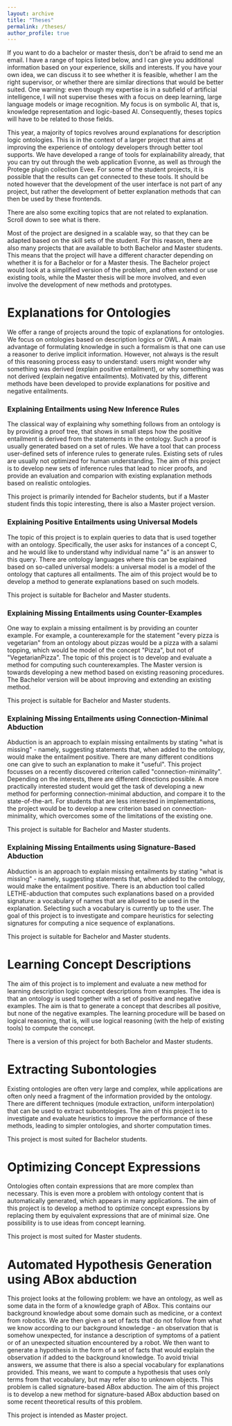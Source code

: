 ```yaml
---
layout: archive
title: "Theses"
permalink: /theses/
author_profile: true
---
```



If you want to do a bachelor or master thesis, don't be afraid to send
me an email. I have a range of topics listed below, and I can give
you additional information based on your experience, skills and
interests. If you have your own idea, we can discuss it to see whether
it is feasible, whether I am the right supervisor, or whether there
are similar directions that would be better suited. One warning: even
though my expertise is in a subfield of artificial intelligence, I
will not supervise theses with a focus on deep learning, large
language models or image recognition. My focus is on symbolic AI, that
is, knowledge representation and logic-based AI. Consequently, theses
topics will have to be related to those fields. 

This year, a majority of topics revolves around explanations for
description logic ontologies. This is in the context of a larger
project that aims at improving the experience of ontology developers
through better tool supports. We have developed a range of tools for
explainability already, that you can try out through the web
application Evonne, as well as through the Protege plugin collection
Evee. For some of the student projects, it is possible that the
results can get connected to these tools. It should be noted however
that the development of the user interface is not part of any project,
but rather the development of better explanation methods that can then
be used by these frontends.

There are also some exciting topics that are not related to
explanation. Scroll down to see what is there.

Most of the project are designed in a scalable way, so that they can
be adapted based on the skill sets of the student. For this reason,
there are also many projects that are available to both Bachelor and
Master students. This means that the project will have a different
character depending on whether it is for 
a Bachelor or for a Master thesis. The Bachelor project would look
at a simplified version of the problem, and often extend or use
existing tools, while the Master thesis will be more involved, and
even involve the development of new methods and prototypes.

Explanations for Ontologies
======


We offer a range of projects around the topic of explanations for
ontologies. We focus on ontologies based on description logics or
OWL. A main advantage of formulating knowledge in such a formalism is
that one can use a reasoner to derive implicit information. However,
not always is the result of this reasoning process easy to understand:
users might wonder why something was derived (explain positive
entailment), or why something was not derived (explain negative
entailments). Motivated by this, different methods have been developed
to provide explanations for positive and negative entailments. 


### Explaining Entailments using New Inference Rules 


The classical way of explaining why something follows from an ontology
is by providing a proof tree, that shows in small steps how the
positive entailment is derived from the statements in the
ontology. Such a proof is usually generated based on a set of
rules. We have a tool that can process user-defined sets of inference
rules to generate rules. Existing sets of rules are usually not
optimized for human understanding. The aim of this project is to
develop new sets of inference rules that lead to nicer proofs, and
provide an evaluation and comparion with existing explanation methods
based on realistic ontologies. 

This project is primarily intended for Bachelor students, but if a
Master student finds this topic interesting, there is also a Master
project version.  



### Explaining Positive Entailments using Universal Models 

The topic of this project is to explain queries to data that is used
together with an ontology. Specifically, the user asks for instances
of a concept C, and he would like to understand why individual name
"a" is an answer to this query. There are ontology languages where
this can be explained based on so-called universal models: a universal
model is a model of the ontology that captures all entailments. The
aim of this project would be to develop a method to generate
explanations based on such models. 

This project is suitable for Bachelor and Master students.


### Explaining Missing Entailments using Counter-Examples


One way to explain a missing entailment is by providing an counter
example. For example, a counterexample for the statement
"every pizza is vegetarian" 
from an ontology about pizzas would be a pizza with a salami topping,
which would be model of the concept "Pizza", but not of
"VegetarianPizza". The topic of this project is to develop and
evaluate a method for computing such counterexamples. The Master
version is towards developing a new method based on existing reasoning
procedures. The Bachelor version will be about improving and extending
an existing method.


This project is suitable for Bachelor and Master students.

### Explaining Missing Entailments using Connection-Minimal Abduction


Abduction is an approach to explain missing entailments by stating
"what is missing" - namely, suggesting statements that, when added to
the ontology, would make the entailment positive. There are many
different conditions one can give to such an explanation to make it
"useful". This project focusses on a recently discovered criterion
called "connection-minimality". Depending on the interests, there are
different directions possible. A more practically interested student
would get the task of developing a new method for performing
connection-minimal abduction, and compare it to the
state-of-the-art. For students that are less interested in
implementations, the project would be to develop a new criterion based
on connection-minimality, which overcomes some of the limitations of
the existing one. 

This project is suitable for Bachelor and Master students.

### Explaining Missing Entailments using Signature-Based Abduction

Abduction is an approach to explain missing entailments by stating
"what is missing" - namely, suggesting statements that, when added to
the ontology, would make the entailment positive. There is an
abduction tool called LETHE-abduction that computes such explanations
based on a provided signature: a vocabulary of names that are allowed
to be used in the explanation. Selecting such a vocabulary is
currently up to the user. The goal of this project is to investigate
and compare heuristics for selecting signatures for computing a nice
sequence of explanations.


This project is suitable for Bachelor and Master students.



Learning Concept Descriptions
======

The aim of this project is to implement and evaluate a new method for
learning description logic concept descriptions from examples. The
idea is that an ontology is used together with a set of positive and
negative examples. The aim is that to generate a concept that
describes all positive, but none of the negative examples. The
learning procedure will be based on logical reasoning, that is, will
use logical reasoning (with the help of existing tools) to compute the
concept. 

There is a version of this project for both Bachelor and Master students.

Extracting Subontologies
======

Existing ontologies are often very large and complex, while
applications are often only need a fragment of the information
provided by the ontology. There are different techniques (module
extraction, uniform interpolation) that can be used to extract
subontologies. The aim of this project is to investigate and evaluate
heuristics to improve the performance of these methods, leading to
simpler ontologies, and shorter computation times. 

This project is most suited for Bachelor students.

Optimizing Concept Expressions 
======

Ontologies often contain expressions that are more complex than
necessary. This is even more a problem with ontology content that is
automatically generated, which appears in many applications. The aim
of this project is to develop a method to optimize concept
expressions by replacing them by equivalent expressions that are of
minimal size. One possibility is to use ideas from concept learning.

This project is most suited for Master students.

Automated Hypothesis Generation using ABox abduction
======

This project looks at the following problem: we have an ontology, as
well as some data in the form of a knowledge graph of ABox. This
contains our background knowledge about some domain such as medicine,
or a context from robotics. We are then given a set of facts that do
not follow from what we know according to our background knowledge -
an observation that is somehow unexpected, for instance a description
of symptoms of a patient or of an unexpected situation encountered by
a robot. We then want to generate a hypothesis in the form of a set of
facts that would explain the observation if added to the background
knowledge. To avoid trivial answers, we assume that there is also a
special vocabulary for explanations provided. This means, we want to
compute a hypothesis that uses only terms from that vocabulary, but
may refer also to unknown objects. This problem is called
signature-based ABox abduction. The aim of this project is to develop
a new method for signature-based ABox abduction based on some recent
theoretical results of this problem.


This project is intended as Master project.

